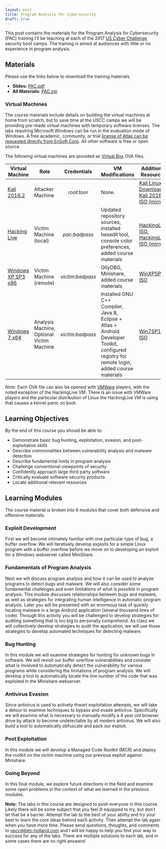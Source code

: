 ```yaml
---
layout: post
title: Program Analysis for Cybersecurity
draft: true
---
```

This post contains the materials for the Program Analysis for Cybersecurity (PAC) training I'll be teaching at each of the 2017 [US Cyber Challenge](https://www.uscyberchallenge.org/cyber-camps/) security boot camps. The  training is aimed at audiences with little or no experience in program analysis.

## Materials
Please use the links below to download the training materials.

- **Slides:** [PAC.pdf](https://github.com/benjholla/PAC/raw/master/slides/PAC.pdf)
- **All Materials:** [PAC.zip](https://github.com/benjholla/PAC/archive/master.zip)

### Virtual Machines
The course materials include details on building the virtual machines at home from scratch, but to save time at the USCC camps we will be providing pre-made virtual machines with temporary software licenses. The labs requiring Microsoft Windows can be run in the evaluation mode of Windows. A free academic, community, or trial [license of Atlas can be requested directly from EnSoft Corp](http://www.ensoftcorp.com/atlas/). All other software is free or open source.

The following virtual machines are provided as [Virtual Box](https://www.virtualbox.org) OVA files. 

| **Virtual Machine**                                                                                  | **Role**                                  |  **Credentials** | **VM Modifications**                                                                                                                          | **Additional Resources**                                                                                                                              |
|------------------------------------------------------------------------------------------------------|-------------------------------------------|:----------------:|-----------------------------------------------------------------------------------------------------------------------------------------------|-------------------------------------------------------------------------------------------------------------------------------------------------------|
| [Kali 2016.2](https://images.offensive-security.com/virtual-images/Kali-Linux-2016.2-vbox-amd64.ova) | Attacker Machine                          |    *root:toor*   | None.                                                                                                                                         | [Kali Linux Downloads](https://www.kali.org/downloads/), [Kali 2016.2 ISO (mirror)](http://www.benjaminsbox.com/pac/Kali-Linux-2016.2-vbox-amd64.ova) |
| [Hacking Live](http://www.benjaminsbox.com/pac/HackingLive.ova)                                      | Victim Machine (local)                    |   *pac:badpass*  | Updated repository sources, installed hexedit tool, console color preferences, added course materials                                         | [HackingLive ISO](https://www.nostarch.com/hackingCD.htm), [HackingLive ISO (mirror)](http://www.benjaminsbox.com/pac/hacking-live-1.0.iso)           |
| [Windows XP SP3 x86]()                                                                               | Victim Machine (remote)                   | *victim:badpass* | OllyDBG, Minishare, added course materials                                                                                                    | [WinXPSP3 ISO](http://www.benjaminsbox.com/pac/en_windows_xp_professional_with_service_pack_3_x86.iso)                                                |
| [Windows 7 x64]()                                                                                    | Analysis Machine, Optional Victim Machine | *victim:badpass* | Installed GNU C++ Compiler, Java 8, Eclipse + Atlas + Android Developer Toolkit, configured registry for remote login, added course materials | [Win7SP1 ISO](http://www.benjaminsbox.com/pac/en_windows_7_professional_with_sp1_x64.iso)                                                             |

*Note:* Each OVA file can also be opened with [VMWare](https://www.vmware.com) players, with the noted exception of the HackingLive VM. There is an issue with VMWare players and the particular distribution of Linux the HackingLive VM is using that causes a kernel panic on boot.

## Learning Objectives
By the end of this course you should be able to:

- Demonstrate basic bug hunting, exploitation, evasion, and post-exploitation skills
- Describe commonalities between vulnerability analysis and malware detection
- Describe fundamental limits in program analysis
- Challenge conventional viewpoints of security
- Confidently approach large third party software
- Critically evaluate software security products
- Locate additional relevant resources

## Learning Modules
The course material is broken into 6 modules that cover both defensive and offensive materials.

### Exploit Development
First we will become intimately familiar with one particular type of bug, a buffer overflow. We will iteratively develop exploits for a simple Linux program with a buffer overflow before we move on to developing an exploit for a Windows webserver called MiniShare.

### Fundamentals of Program Analysis
Next we will discuss program analysis and how it can be used to analyze programs to detect bugs and malware. We will also consider some fundamental challenges and even limitations of what is possible in program analysis. This module discusses relationships between bugs and malware, as well as strategies for integrating human intelligence in automatic program analysis. Later you will be presented with an enormous task of quickly locating malware in a large Android application (several thousand lines of code). Through this activity you will be challenged to develop strategies for auditing something that is too big to personally comprehend. As class we will collectively develop strategies to audit the application, we will use those strategies to develop automated techniques for detecting malware.

### Bug Hunting
In this module we will examine strategies for hunting for unknown bugs in software. We will revisit our buffer overflow vulnerabilities and consider what is involved to automatically detect the vulnerability for various programs while considering the limitations of program analysis. We will develop a tool to automatically locate the line number of the code that was exploited in the Minishare webserver.

### Antivirus Evasion
Since antivirus is used to actively thwart exploitation attempts, we will take a detour to examine techniques to bypass and evade antivirus. Specifically we will examine what is necessary to manually modify a 4 year old browser drive by attack to become undetectable by all modern antivirus. We will also build a tool to automatically obfuscate and pack our exploit.

### Post Exploitation
In this module we will develop a Managed Code Rootkit (MCR) and deploy the rootkit on the victim machine using our previous exploit against Minishare. 

### Going Beyond
In this final module, we explore future directions in the field and examine some open problems in the context of what we learned in the previous modules.

**Note:** The labs in this course are designed to push everyone in this course. Likely there will be some subject that you feel ill equipped to try, but don’t let that be a barrier. Attempt the lab to the best of your ability and try your best to learn the core ideas behind each activity. Then attempt the lab again when you have more time. Please send questions, thoughts, and comments to [uscc@ben-holland.com](uscc@ben-holland.com) and I will be happy to help you find your way to success for any of the labs. There are multiple solutions to each lab, and in some cases there are no right answers!

